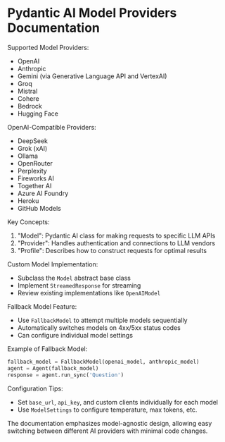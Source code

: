 # Pydantic AI Model Providers Documentation

Supported Model Providers:
- OpenAI
- Anthropic
- Gemini (via Generative Language API and VertexAI)
- Groq
- Mistral
- Cohere
- Bedrock
- Hugging Face

OpenAI-Compatible Providers:
- DeepSeek
- Grok (xAI)
- Ollama
- OpenRouter
- Perplexity
- Fireworks AI
- Together AI
- Azure AI Foundry
- Heroku
- GitHub Models

Key Concepts:
1. "Model": Pydantic AI class for making requests to specific LLM APIs
2. "Provider": Handles authentication and connections to LLM vendors
3. "Profile": Describes how to construct requests for optimal results

Custom Model Implementation:
- Subclass the `Model` abstract base class
- Implement `StreamedResponse` for streaming
- Review existing implementations like `OpenAIModel`

Fallback Model Feature:
- Use `FallbackModel` to attempt multiple models sequentially
- Automatically switches models on 4xx/5xx status codes
- Can configure individual model settings

Example of Fallback Model:
```python
fallback_model = FallbackModel(openai_model, anthropic_model)
agent = Agent(fallback_model)
response = agent.run_sync('Question')
```

Configuration Tips:
- Set `base_url`, `api_key`, and custom clients individually for each model
- Use `ModelSettings` to configure temperature, max tokens, etc.

The documentation emphasizes model-agnostic design, allowing easy switching between different AI providers with minimal code changes.